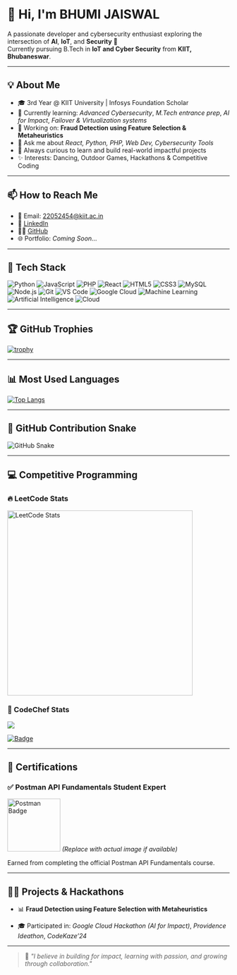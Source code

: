 # 👋 Hi, I'm BHUMI JAISWAL

A passionate developer and cybersecurity enthusiast exploring the intersection of **AI**, **IoT**, and **Security** 🔐  
Currently pursuing B.Tech in **IoT and Cyber Security** from **KIIT, Bhubaneswar**.

---

## 💡 About Me

- 🎓 3rd Year @ KIIT University | Infosys Foundation Scholar
- 🌱 Currently learning: *Advanced Cybersecurity*, *M.Tech entrance prep*, *AI for Impact*, *Failover & Virtualization systems*
- 🔭 Working on: **Fraud Detection using Feature Selection & Metaheuristics**
- 💬 Ask me about *React, Python, PHP, Web Dev, Cybersecurity Tools*
- 🧠 Always curious to learn and build real-world impactful projects
- ✨ Interests: Dancing, Outdoor Games, Hackathons & Competitive Coding

---

## 📫 How to Reach Me

- 📧 Email: 22052454@kiit.ac.in
- 💼 [LinkedIn](https://www.linkedin.com/in/bhumi-jaiswal-3b6902272/)
- 👨‍💻 [GitHub](https://github.com/Bhumi2112)
- 🌐 Portfolio: *Coming Soon...*

---

## 🚀 Tech Stack

![Python](https://img.shields.io/badge/-Python-3776AB?style=flat&logo=python&logoColor=white)
![JavaScript](https://img.shields.io/badge/-JavaScript-F7DF1E?style=flat&logo=javascript&logoColor=black)
![PHP](https://img.shields.io/badge/-PHP-777BB4?style=flat&logo=php&logoColor=white)
![React](https://img.shields.io/badge/-React-61DAFB?style=flat&logo=react)
![HTML5](https://img.shields.io/badge/-HTML5-E34F26?style=flat&logo=html5)
![CSS3](https://img.shields.io/badge/-CSS3-1572B6?style=flat&logo=css3)
![MySQL](https://img.shields.io/badge/-MySQL-4479A1?style=flat&logo=mysql)
![Node.js](https://img.shields.io/badge/-Node.js-339933?style=flat&logo=node.js)
![Git](https://img.shields.io/badge/-Git-F05032?style=flat&logo=git)
![VS Code](https://img.shields.io/badge/-VS%20Code-007ACC?style=flat&logo=visual-studio-code)
![Google Cloud](https://img.shields.io/badge/-Google%20Cloud-4285F4?style=flat&logo=google-cloud)
![Machine Learning](https://img.shields.io/badge/-Machine%20Learning-yellow?style=flat&logo=scikit-learn)
![Artificial Intelligence](https://img.shields.io/badge/-Artificial%20Intelligence-red?style=flat&logo=openai)
![Cloud](https://img.shields.io/badge/-Cloud%20Computing-blueviolet?style=flat&logo=googlecloud)

---

## 🏆 GitHub Trophies

[![trophy](https://github-profile-trophy.vercel.app/?username=Bhumi2112&theme=algolia&column=7)](https://github.com/ryo-ma/github-profile-trophy)

---

## 📊 Most Used Languages

[![Top Langs](https://github-readme-stats.vercel.app/api/top-langs/?username=Bhumi2112&layout=compact&theme=algolia)](https://github.com/anuraghazra/github-readme-stats)

---

## 🐍 GitHub Contribution Snake

![GitHub Snake](https://raw.githubusercontent.com/Bhumi2112/snk/output/github-contribution-grid-snake-dark.svg)

---

## 💻 Competitive Programming

### 🔥 LeetCode Stats  
<a href="https://leetcode.com/u/Bhumi2112/">
  <img src="https://leetcard.jacoblin.cool/Bhumi2112?theme=dark&ext=heatmap&ext=contest&ext=activity" alt="LeetCode Stats" width="420"/>
</a>

### 🍜 CodeChef Stats  
<a href="https://www.codechef.com/users/main_brace_82" target="_blank">
  <img src="https://img.shields.io/badge/CodeChef@main_brace_82-100%2B_Problems_Solved-orange?style=for-the-badge&logo=codechef&logoColor=white" />
</a>

[![Badge](https://img.shields.io/badge/Badge-Bronze-brightgreen?style=flat)](https://www.codechef.com/users/main_brace_82)

---

## 🏅 Certifications

### ✅ Postman API Fundamentals Student Expert  
<img src="https://github.com/Bhumi2112/Bhumi2112/blob/main/postman-cert.png" width="120" alt="Postman Badge" /> *(Replace with actual image if available)*

Earned from completing the official Postman API Fundamentals course.

---

## 🧑‍🔬 Projects & Hackathons


- 📊 **Fraud Detection using Feature Selection with Metaheuristics**  

- 🎓 Participated in: *Google Cloud Hackathon (AI for Impact)*, *Providence Ideathon*, *CodeKaze’24*

---

> 🔎 *"I believe in building for impact, learning with passion, and growing through collaboration."*


